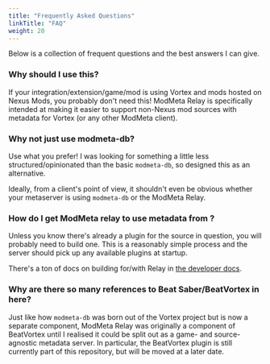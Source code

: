 ```yaml
---
title: "Frequently Asked Questions"
linkTitle: "FAQ"
weight: 20
---
```


Below is a collection of frequent questions and the best answers I can give.

### Why should I use this?

If your integration/extension/game/mod is using Vortex and mods hosted on Nexus Mods, you probably don't need this! ModMeta Relay is specifically intended at making it easier to support non-Nexus mod sources with metadata for Vortex (or any other ModMeta client).

### Why not just use modmeta-db?

Use what you prefer! I was looking for something a little less structured/opinionated than the basic `modmeta-db`, so designed this as an alternative.

Ideally, from a client's point of view, it shouldn't even be obvious whether your metaserver is using `modmeta-db` or the ModMeta Relay.

### How do I get ModMeta relay to use metadata from <x>?

Unless you know there's already a plugin for the source in question, you will probably need to build one. This is a reasonably simple process and the server should pick up any available plugins at startup.

There's a ton of docs on building for/with Relay in [the developer docs](/docs/developer).

### Why are there so many references to Beat Saber/BeatVortex in here?

Just like how `modmeta-db` was born out of the Vortex project but is now a separate component, ModMeta Relay was originally a component of BeatVortex until I realised it could be split out as a game- and source-agnostic metadata server. In particular, the BeatVortex plugin is still currently part of this repository, but will be moved at a later date.